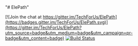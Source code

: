 "# ElePath" 


[![Join the chat at https://gitter.im/TechForUs/ElePath](https://badges.gitter.im/TechForUs/ElePath.svg)](https://gitter.im/TechForUs/ElePath?utm_source=badge&utm_medium=badge&utm_campaign=pr-badge&utm_content=badge)
[![Build Status](https://travis-ci.org/TechForUs/ElePath.svg?branch=master)](https://travis-ci.org/TechForUs/ElePath)